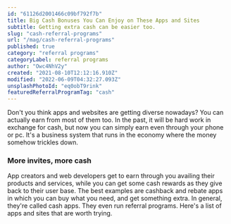 ```yaml
---
id: "61126d2001466c09bf792f7b"
title: Big Cash Bonuses You Can Enjoy on These Apps and Sites
subtitle: Getting extra cash can be easier too.
slug: "cash-referral-programs"
url: "/mag/cash-referral-programs"
published: true
category: "referral programs"
categoryLabel: referral programs
author: "Owc4NhV2y"
created: "2021-08-10T12:12:16.910Z"
modified: "2022-06-09T04:32:27.093Z"
unsplashPhotoId: "eq0obT9rink"
featuredReferralProgramTag: "cash"
---
```

Don't you think apps and websites are getting diverse nowadays? You can actually earn from most of them too. In the past, it will be hard work in exchange for cash, but now you can simply earn even through your phone or pc. It's a business system that runs in the economy where the money somehow trickles down.

### **More invites, more cash**

App creators and web developers get to earn through you availing their products and services, while you can get some cash rewards as they give back to their user base. The best examples are cashback and rebate apps in which you can buy what you need, and get something extra. In general, they're called cash apps. They even run referral programs. Here's a list of apps and sites that are worth trying.
